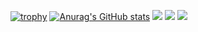 [![trophy](https://github-profile-trophy.vercel.app/?username=ilfan18)](https://github.com/ryo-ma/github-profile-trophy)
[![Anurag's GitHub stats](https://github-readme-stats.vercel.app/api?username=SErsH69)](https://github.com/anuraghazra/github-readme-stats)
<img alig="center" src="https://github-profile-trophy.vercel.app/?username=ilfan18)](https://github.com/ryo-ma/github-profile-trophy" />
<img alig="center" src="https://github-profile-summary-cards.vercel.app/api/cards/profile-details?username=ilfan18&theme=vue" />
<img alig="center" src="https://github-readme-stats.vercel.app/api?username=ilfan18)](https://github.com/anuraghazra/github-readme-stats" />

